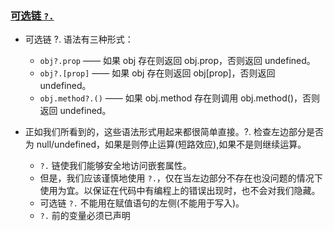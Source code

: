 ### [可选链 `?.`](https://zh.javascript.info/optional-chaining)

- 可选链 ?. 语法有三种形式：

  - `obj?.prop` —— 如果 obj 存在则返回 obj.prop，否则返回 undefined。
  - `obj?.[prop]` —— 如果 obj 存在则返回 obj[prop]，否则返回 undefined。
  - `obj.method?.()` —— 如果 obj.method 存在则调用 obj.method()，否则返回 undefined。

- 正如我们所看到的，这些语法形式用起来都很简单直接。?. 检查左边部分是否为 null/undefined，如果是则停止运算(短路效应),如果不是则继续运算。
  - `?.` 链使我们能够安全地访问嵌套属性。
  - 但是，我们应该谨慎地使用 `?.`，仅在当左边部分不存在也没问题的情况下使用为宜。以保证在代码中有编程上的错误出现时，也不会对我们隐藏。
  - 可选链 `?.` 不能用在赋值语句的左侧(不能用于写入)。
  - `?.` 前的变量必须已声明
